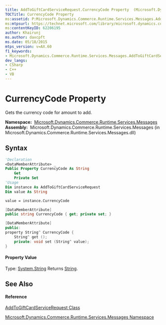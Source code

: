```yaml
---
title: AddToGiftCardServiceRequest.CurrencyCode Property  (Microsoft.Dynamics.Commerce.Runtime.Services.Messages)
TOCTitle: CurrencyCode Property
ms:assetid: P:Microsoft.Dynamics.Commerce.Runtime.Services.Messages.AddToGiftCardServiceRequest.CurrencyCode
ms:mtpsurl: https://technet.microsoft.com/library/microsoft.dynamics.commerce.runtime.services.messages.addtogiftcardservicerequest.currencycode(v=AX.60)
ms:contentKeyID: 62206195
author: Khairunj
ms.author: daxcpft
ms.date: 05/18/2015
mtps_version: v=AX.60
f1_keywords:
- Microsoft.Dynamics.Commerce.Runtime.Services.Messages.AddToGiftCardServiceRequest.CurrencyCode
dev_langs:
- CSharp
- C++
- VB
---
```


# CurrencyCode Property

Gets the currency code for amount to add.

**Namespace:**  [Microsoft.Dynamics.Commerce.Runtime.Services.Messages](microsoft-dynamics-commerce-runtime-services-messages-namespace.md)  
**Assembly:**  Microsoft.Dynamics.Commerce.Runtime.Services.Messages (in Microsoft.Dynamics.Commerce.Runtime.Services.Messages.dll)

## Syntax

``` vb
'Declaration
<DataMemberAttribute> _
Public Property CurrencyCode As String
    Get
    Private Set
'Usage
Dim instance As AddToGiftCardServiceRequest
Dim value As String

value = instance.CurrencyCode
```

``` csharp
[DataMemberAttribute]
public string CurrencyCode { get; private set; }
```

``` c++
[DataMemberAttribute]
public:
property String^ CurrencyCode {
    String^ get ();
    private: void set (String^ value);
}
```

#### Property Value

Type: [System.String](https://technet.microsoft.com/library/s1wwdcbf\(v=ax.60\))  
Returns [String](https://technet.microsoft.com/library/s1wwdcbf\(v=ax.60\)).  

## See Also

#### Reference

[AddToGiftCardServiceRequest Class](addtogiftcardservicerequest-class-microsoft-dynamics-commerce-runtime-services-messages.md)

[Microsoft.Dynamics.Commerce.Runtime.Services.Messages Namespace](microsoft-dynamics-commerce-runtime-services-messages-namespace.md)

